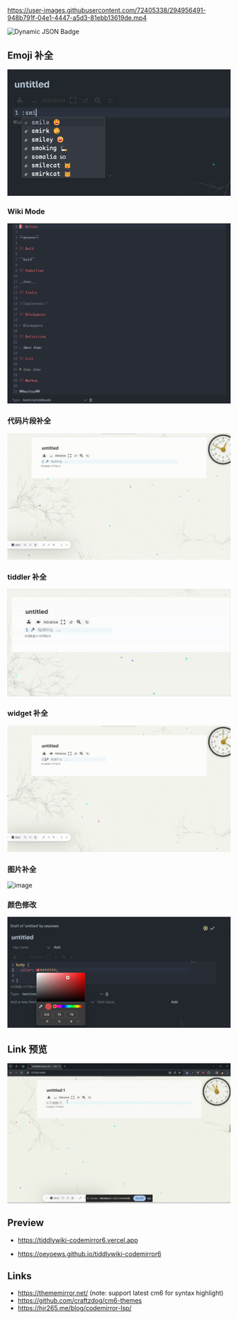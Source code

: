 https://user-images.githubusercontent.com/72405338/294956491-948b791f-04e1-4447-a5d3-81ebb13619de.mp4

<img alt="Dynamic JSON Badge" src="https://img.shields.io/badge/dynamic/json?url=https%3A%2F%2Fraw.githubusercontent.com%2Foeyoews%2Ftiddlywiki-codemirror6%2Fmain%2Fpackage.json&query=version&style=flat-square&logo=Codemirror&logoColor=white&label=codemirror&labelColor=black&color=black">

## Emoji 补全

![emoji](./assets/emoji.png)

### Wiki Mode

![wikimode](./assets/wiki-mode.png)

### 代码片段补全

![usersnippets](./assets/usersnippets.gif)

### tiddler 补全

![link](./assets/link.gif)

### widget 补全

![widget](./assets/widget.gif)

### 图片补全

![image](./assets/image.gif)

### 颜色修改

![color](./assets/color.png)

## Link 预览

![linkpreview](./assets/link-preview.gif)

## Preview

- https://tiddlywiki-codemirror6.vercel.app

- https://oeyoews.github.io/tiddlywiki-codemirror6

## Links

- https://thememirror.net/ (note: support latest cm6 for syntax highlight)
- https://github.com/craftzdog/cm6-themes
- https://hjr265.me/blog/codemirror-lsp/
